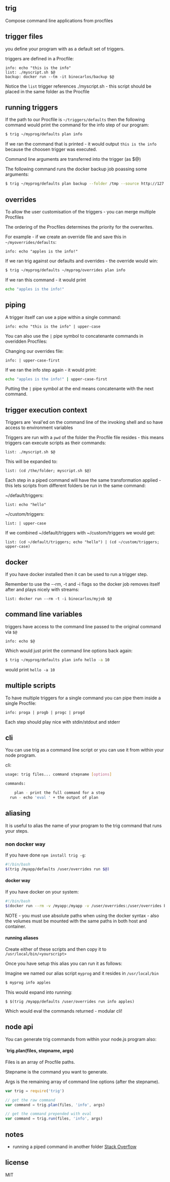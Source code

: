## trig

Compose command line applications from procfiles

## trigger files

you define your program with as a default set of triggers.

triggers are defined in a Procfile:

```
info: echo "this is the info"
list: ./myscript.sh $@
backup: docker run --tm -it binocarlos/backup $@
```

Notice the `list` trigger references ./myscript.sh - this script should be placed in the same folder as the Procfile

## running triggers

If the path to our Procfile is `~/triggers/defaults` then the following command would print the command for the info step of our program:

```bash
$ trig ~/myprog/defaults plan info
```

If we ran the command that is printed - it would output `this is the info` because the choosen trigger was executed.

Command line arguments are transferred into the trigger (as $@)

The following command runs the docker backup job poassing some arguments:

```bash
$ trig ~/myprog/defaults plan backup --folder /tmp --source http://127.0.0.1:95858
```

## overrides

To allow the user customisation of the triggers - you can merge multiple Procfiles

The ordering of the Procfiles determines the priority for the overwrites.

For example - if we create an override file and save this in `~/myoverrides/defaults`:

```
info: echo "apples is the info!"
```

If we ran trig against our defaults and overrides - the override would win:

```bash
$ trig ~/myprog/defaults ~/myprog/overrides plan info
```

If we ran this command - it would print 

```bash
echo "apples is the info!"
```

## piping

A trigger itself can use a pipe within a single command:

```
info: echo "this is the info" | upper-case
```

You can also use the `|` pipe symbol to concatenante commands in overidden Procfiles:

Changing our overrides file:

```
info: | upper-case-first
```

If we ran the info step again - it would print:

```bash
echo "apples is the info!" | upper-case-first
```

Putting the `|` pipe symbol at the end means concatenante with the next command.

## trigger execution context

Triggers are 'eval'ed on the command line of the invoking shell and so have access to environment variables

Triggers are run with a `pwd` of the folder the Procfile file resides - this means triggers can execute scripts as their commands:

```
list: ./myscript.sh $@
```

This will be expanded to:

```
list: (cd /the/folder; myscript.sh $@)
```

Each step in a piped command will have the same transformation applied - this lets scripts from different folders be run in the same command:

~/default/triggers:
```
list: echo "hello"
```

~/custom/triggers:
```
list: | upper-case
```

If we combined ~/default/triggers with ~/custom/triggers we would get:

```
list: (cd ~/default/triggers; echo "hello") | (cd ~/custom/triggers; upper-case)
```

## docker

If you have docker installed then it can be used to run a trigger step.

Remember to use the --rm, -t and -i flags so the docker job removes itself after and plays nicely with streams:

```
list: docker run --rm -t -i binocarlos/myjob $@
```

## command line variables

triggers have access to the command line passed to the original command via `$@`

```
info: echo $@
```

Which would just print the command line options back again:

```bash
$ trig ~/myprog/defaults plan info hello -a 10
```

would print `hello -a 10`

## multiple scripts

To have multiple triggers for a single command you can pipe them inside a single Procfile:

```
info: proga | progb | progc | progd
```

Each step should play nice with stdin/stdout and stderr

## cli

You can use trig as a command line script or you can use it from within your node program.

cli:

```bash
usage: trig files... command stepname [options]

commands:

	plan - print the full command for a step 
  run - echo 'eval ' + the output of plan

```

## aliasing

It is useful to alias the name of your program to the trig command that runs your steps.

### non docker way

If you have done `npm install trig -g`:

```bash
#!/bin/bash
$(trig /myapp/defaults /user/overrides run $@)
```

#### docker way

If you have docker on your system:

```bash
#!/bin/bash
$(docker run --rm -v /myapp:/myapp -v /user/overrides:/user/overrides binocarlos/trig /myapp/defaults /user/overrides/triggers run $@)
```

NOTE - you must use absolute paths when using the docker syntax - also the volumes must be mounted with the same paths in both host and container.

#### running aliases

Create either of these scripts and then copy it to `/usr/local/bin/<yourscript>`

Once you have setup this alias you can run it as follows:

Imagine we named our alias script `myprog` and it resides in `/usr/local/bin`

```bash
$ myprog info apples
```

This would expand into running:

```
$ $(trig /myapp/defaults /user/overrides run info apples)
```

Which would eval the commands returned - modular cli!

## node api

You can generate trig commands from within your node.js program also:

#### `trig.plan(files, stepname, args)

Files is an array of Procfile paths.

Stepname is the command you want to generate.

Args is the remaining array of command line options (after the stepname).

```js
var trig = require('trig')

// get the raw command
var command = trig.plan(files, 'info', args)

// get the command prepended with eval
var command = trig.run(files, 'info', args)
```

## notes

 * running a piped command in another folder [Stack Overflow](http://stackoverflow.com/questions/9394896/can-i-pipe-between-commands-and-run-the-programs-from-different-directories)

## license

MIT
